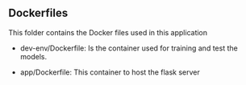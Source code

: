 ## Dockerfiles ##

This folder contains the Docker files used in this application

- dev-env/Dockerfile: Is the container used for training and test the models.

- app/Dockerfile: This container to host the flask server
